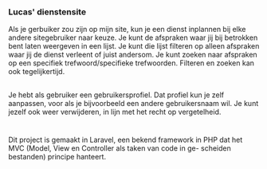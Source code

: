 ### Lucas' dienstensite
Als je gerbuiker zou zijn op mijn site, kun je een dienst inplannen
bij elke andere sitegebruiker naar keuze. Je kunt de afspraken waar
jij bij betrokken bent laten weergeven in een lijst. Je kunt die
lijst filteren op alleen afspraken waar jij de dienst verleent of
juist andersom. Je kunt zoeken naar afspraken op een specifiek
trefwoord/specifieke trefwoorden. Filteren en zoeken kan ook
tegelijkertijd.
##
Je hebt als gebruiker een gebruikersprofiel. Dat profiel kun je
zelf aanpassen, voor als je bijvoorbeeld een andere gebruikersnaam
wil. Je kunt jezelf ook weer verwijderen, in lijn met het recht
op vergetelheid.
#
Dit project is gemaakt in Laravel, een bekend framework in PHP dat
het MVC (Model, View en Controller als taken van code in ge-
scheiden bestanden) principe hanteert.
